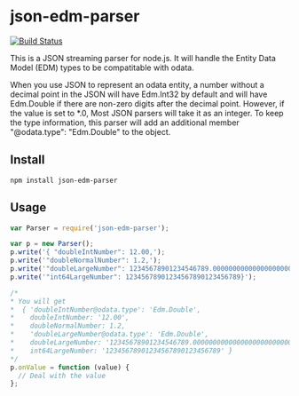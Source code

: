 # json-edm-parser
[![Build Status](https://travis-ci.org/yaxia/json-edm-parser.svg?branch=master)](https://travis-ci.org/yaxia/json-edm-parser)

This is a JSON streaming parser for node.js. It will handle the Entity Data Model (EDM) types to be compatitable with odata.

When you use JSON to represent an odata entity, a number without a decimal point in the JSON will have Edm.Int32 by default and 
will have Edm.Double if there are non-zero digits after the decimal point. However, if the value is set to *.0, 
Most JSON parsers will take it as an integer. To keep the type information, this parser will add an additional member "<property>@odata.type": "Edm.Double" 
to the object.

## Install

```shell
npm install json-edm-parser
```

## Usage

```Javascript
var Parser = require('json-edm-parser');

var p = new Parser();
p.write('{ "doubleIntNumber": 12.00,');
p.write('"doubleNormalNumber": 1.2,');
p.write('"doubleLargeNumber": 12345678901234546789.0000000000000000000000000001,');
p.write('"int64LargeNumber": 12345678901234567890123456789}');

/*
* You will get 
*  { 'doubleIntNumber@odata.type': 'Edm.Double',
*    doubleIntNumber: '12.00',
*    doubleNormalNumber: 1.2,
*    'doubleLargeNumber@odata.type': 'Edm.Double',
*    doubleLargeNumber: '12345678901234546789.0000000000000000000000000001',
*    int64LargeNumber: '12345678901234567890123456789' }
*/
p.onValue = function (value) {
  // Deal with the value
};
```